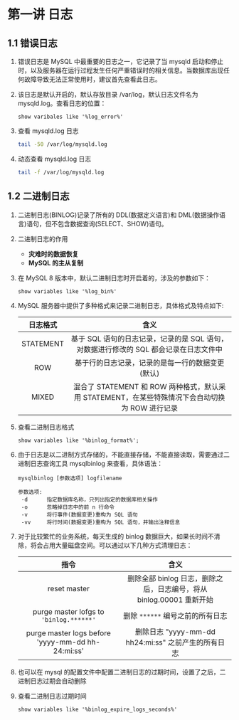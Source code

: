 # 第一讲 日志

## 1.1 错误日志

1. 错误日志是 MySQL 中最重要的日志之一，它记录了当 mysqld 启动和停止时，以及服务器在运行过程发生任何严重错误时的相关信息。当数据库出现任何故障导致无法正常使用时，建议首先查看此日志。

2. 该日志是默认开启的，默认存放目录 /var/log，默认日志文件名为 mysqld.log。查看日志的位置：

   ```mysql
   show varibales like '%log_error%'
   ```

3. 查看 mysqld.log 日志

   ```bash
   tail -50 /var/log/mysqld.log
   ```

4. 动态查看 mysqld.log 日志

   ```bash
   tail -f /var/log/mysqld.log
   ```

## 1.2 二进制日志

1. 二进制日志(BINLOG)记录了所有的 DDL(数据定义语言)和 DML(数据操作语言)语句，但不包含数据查询(SELECT、SHOW)语句。

2. 二进制日志的作用

   - **灾难时的数据恢复**
   - **MySQL 的主从复制**

3. 在 MySQL 8 版本中，默认二进制日志时开启着的，涉及的参数如下：

   ```mysql
   show variables like '%log_bin%'
   ```

4. MySQL 服务器中提供了多种格式来记录二进制日志，具体格式及特点如下:

   | 日志格式  |                             含义                             |
   | :-------: | :----------------------------------------------------------: |
   | STATEMENT | 基于 SQL 语句的日志记录，记录的是 SQL 语句，对数据进行修改的 SQL 都会记录在日志文件中 |
   |    ROW    |       基于行的日志记录，记录的是每一行的数据变更(默认)       |
   |   MIXED   | 混合了 STATEMENT 和 ROW 两种格式，默认采用 STATEMENT，在某些特殊情况下会自动切换为 ROW 进行记录 |

5. 查看二进制日志格式

   ```mysql
   show variables like '%binlog_format%';
   ```

6. 由于日志是以二进制方式存储的，不能直接存储，不能直接读取，需要通过二进制日志查询工具 mysqlbinlog 来查看，具体语法：

   ```mysql
   mysqlbinlog [参数选项] logfilename
   
   参数选项:
   	-d		指定数据库名称，只列出指定的数据库相关操作
   	-o		忽略掉日志中的前 n 行命令
   	-v		将行事件(数据变更)重构为 SQL 语句
   	-vv		将行时间(数据变更)重构为 SQL 语句，并输出注释信息
   ```

7. 对于比较繁忙的业务系统，每天生成的 binlog 数据巨大，如果长时间不清除，将会占用大量磁盘空间。可以通过以下几种方式清理日志：

   |                       指令                        |                             含义                             |
   | :-----------------------------------------------: | :----------------------------------------------------------: |
   |                   reset master                    | 删除全部 binlog 日志，删除之后，日志编号，将从 binlog.00001 重新开始 |
   |      purge master lofgs to `'binlog.******'`      |               删除 `******` 编号之前的所有日志               |
   | purge master logs before 'yyyy-mm-dd hh-24:mi:ss' |     删除日志 "yyyy-mm-dd hh24:mi:ss" 之前产生的所有日志      |

8. 也可以在 mysql 的配置文件中配置二进制日志的过期时间，设置了之后，二进制日志过期会自动删除

9. 查看二进制日志过期时间

   ```mysql
   show variables like '%binlog_expire_logs_seconds%'
   ```

   